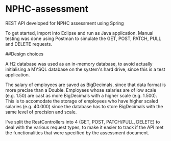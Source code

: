 # NPHC-assessment
REST API developed for NPHC assessment using Spring

To get started, import into Eclipse and run as Java application. Manual testing was done using Postman to simulate the GET, POST, PATCH, PULL and DELETE requests.


##Design choices

A H2 database was used as an in-memory database, to avoid actually initialising a MYSQL database on the system's hard drive, since this is a test application.

The salary of employees are saved as BigDecimals, since that data format is more precise than a Double. Employees whose salaries are of low scale (e.g. 1.50) are cast as more BigDecimals with a higher scale (e.g. 1.500). This is to accomodate the storage of employees who have higher scaled salaries (e.g. 40.000) since the database has to store BigDecimals with the same level of precision and scale.

I've split the RestControllers into 4 (GET, POST, PATCH/PULL, DELETE) to deal with the various request types, to make it easier to track if the API met the functionalities that were specified by the assessment document.
